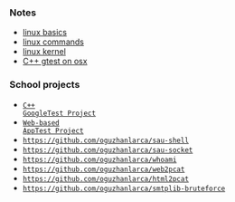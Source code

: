 ### Notes
* [linux basics](https://github.com/oguzhanlarca/computer-engineering/blob/master/linux-basics.md)
* [linux commands](https://github.com/oguzhanlarca/computer-engineering/blob/master/linux-commands.md)
* [linux kernel](https://github.com/oguzhanlarca/computer-engineering/blob/master/linux-kernel.md)
* [C++ gtest on osx](https://github.com/oguzhanlarca/computer-engineering/blob/master/software_test/README.md)

### School projects
* <code>[C++ GoogleTest Project](https://github.com/oguzhanlarca/computer-engineering/blob/master/software_test/C%2B%2B%20Google%20Test%20Framework%20-%20Bitirme%20Projesi.pdf)</code><br> 
* <code>[Web-based AppTest Project](https://github.com/oguzhanlarca/computer-engineering/blob/master/software_test/Web%20Uygulamasi%20Uzerinde%20Otomasyon%20Yazilim%20Testi.pdf)</code><br> 
* <code>https://github.com/oguzhanlarca/sau-shell</code><br> 
* <code>https://github.com/oguzhanlarca/sau-socket</code><br> 
* <code>https://github.com/oguzhanlarca/whoami</code><br> 
* <code>https://github.com/oguzhanlarca/web2pcat</code><br> 
* <code>https://github.com/oguzhanlarca/html2pcat</code><br> 
* <code>https://github.com/oguzhanlarca/smtplib-bruteforce</code><br> 
